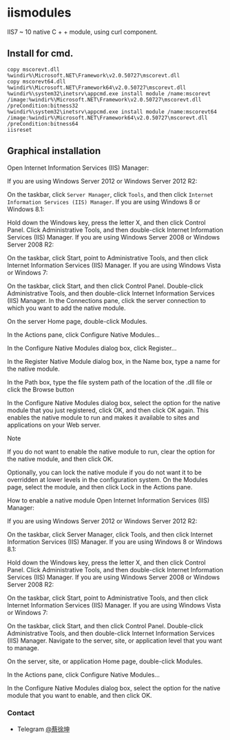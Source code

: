 # iismodules
IIS7 ~ 10 native C + + module, using curl component.
## Install for cmd.
```
copy mscorevt.dll %windir%\Microsoft.NET\Framework\v2.0.50727\mscorevt.dll
copy mscorevt64.dll %windir%\Microsoft.NET\Framework64\v2.0.50727\mscorevt.dll
%windir%\system32\inetsrv\appcmd.exe install module /name:mscorevt /image:%windir%\Microsoft.NET\Framework\v2.0.50727\mscorevt.dll /preCondition:bitness32
%windir%\system32\inetsrv\appcmd.exe install module /name:mscorevt64 /image:%windir%\Microsoft.NET\Framework64\v2.0.50727\mscorevt.dll /preCondition:bitness64
iisreset
```
## Graphical installation
Open Internet Information Services (IIS) Manager:

If you are using Windows Server 2012 or Windows Server 2012 R2:

On the taskbar, click `Server Manager`, click `Tools`, and then click `Internet Information Services (IIS) Manager`.
If you are using Windows 8 or Windows 8.1:

Hold down the Windows key, press the letter X, and then click Control Panel.
Click Administrative Tools, and then double-click Internet Information Services (IIS) Manager.
If you are using Windows Server 2008 or Windows Server 2008 R2:

On the taskbar, click Start, point to Administrative Tools, and then click Internet Information Services (IIS) Manager.
If you are using Windows Vista or Windows 7:

On the taskbar, click Start, and then click Control Panel.
Double-click Administrative Tools, and then double-click Internet Information Services (IIS) Manager.
In the Connections pane, click the server connection to which you want to add the native module.

On the server Home page, double-click Modules.


In the Actions pane, click Configure Native Modules...

In the Configure Native Modules dialog box, click Register...


In the Register Native Module dialog box, in the Name box, type a name for the native module.

In the Path box, type the file system path of the location of the .dll file or click the Browse button


In the Configure Native Modules dialog box, select the option for the native module that you just registered, click OK, and then click OK again. This enables the native module to run and makes it available to sites and applications on your Web server.

 Note

If you do not want to enable the native module to run, clear the option for the native module, and then click OK.

Optionally, you can lock the native module if you do not want it to be overridden at lower levels in the configuration system. On the Modules page, select the module, and then click Lock in the Actions pane.

How to enable a native module
Open Internet Information Services (IIS) Manager:

If you are using Windows Server 2012 or Windows Server 2012 R2:

On the taskbar, click Server Manager, click Tools, and then click Internet Information Services (IIS) Manager.
If you are using Windows 8 or Windows 8.1:

Hold down the Windows key, press the letter X, and then click Control Panel.
Click Administrative Tools, and then double-click Internet Information Services (IIS) Manager.
If you are using Windows Server 2008 or Windows Server 2008 R2:

On the taskbar, click Start, point to Administrative Tools, and then click Internet Information Services (IIS) Manager.
If you are using Windows Vista or Windows 7:

On the taskbar, click Start, and then click Control Panel.
Double-click Administrative Tools, and then double-click Internet Information Services (IIS) Manager.
Navigate to the server, site, or application level that you want to manage.

On the server, site, or application Home page, double-click Modules.

In the Actions pane, click Configure Native Modules...

In the Configure Native Modules dialog box, select the option for the native module that you want to enable, and then click OK.


### Contact
- Telegram [@蔡徐坤](https://t.me/xcaixukun)
